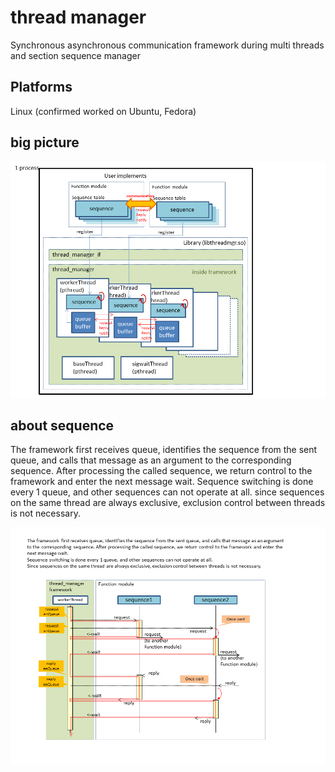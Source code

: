 thread manager
===============
Synchronous asynchronous communication framework during multi threads and section sequence manager


Platforms
------------
Linux (confirmed worked on Ubuntu, Fedora)


big picture
------------
![big picture](https://github.com/ysan/thread_manager/blob/master/etc/big_picture.png)

about sequence
------------
The framework first receives queue, identifies the sequence from the sent queue, and calls that message as
an argument to the corresponding sequence. After processing the called sequence, we return control to
the framework and enter the next message wait.
Sequence switching is done every 1 queue, and other sequences can not operate at all.
since sequences on the same thread are always exclusive, exclusion control between threads is not necessary.

![about sequence](https://github.com/ysan/thread_manager/blob/master/etc/about_sequence.png)

